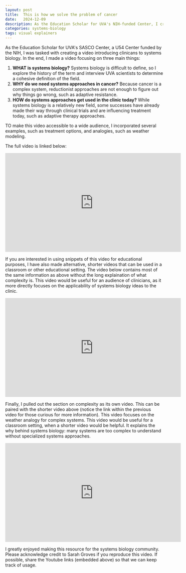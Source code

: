 ```yaml
---
layout: post
title:  This is how we solve the problem of cancer
date:   2024-12-09
description: As the Education Scholar for UVA's NIH-funded Center, I created a video series about systems biology and its use in cancer research. 
categories: systems-biology 
tags: visual explainers
---
```


As the Education Scholar for UVA's SASCO Center, a U54 Center funded by the NIH, I was tasked with creating a video introducing clinicans to systems biology. In the end, I made a video focusing on three main things:
1. **WHAT is systems biology?** Systems biology is difficult to define, so I explore the history of the term and interview UVA scientists to determine a cohesive definition of the field.
2. **WHY do we need systems approaches in cancer?** Because cancer is a complex system, reductionist approaches are not enough to figure out why things go wrong, such as adaptive resistance. 
3. **HOW do systems approaches get used in the clinic today?** While systems biology is a relatively new field, some successes have already made their way through clinical trials and are influencing treatment today, such as adaptive therapy approaches. 

TO make this video accessible to a wide audience, I incorporated several examples, such as treatment options, and analogies, such as weather modeling. 

The full video is linked below:

<iframe width="560" height="315" src="https://www.youtube.com/embed/rmuj1cyIn44?si=NUnoQAvzIfcvTXEt" title="YouTube video player" frameborder="0" allow="accelerometer; autoplay; clipboard-write; encrypted-media; gyroscope; picture-in-picture; web-share" referrerpolicy="strict-origin-when-cross-origin" allowfullscreen></iframe>

If you are interested in using snippets of this video for educational purposes, I have also made alternative, shorter videos that can be used in a classroom or other educational setting. The video below contains most of the same information as above without the long explaination of what complexity is. This video would be useful for an audience of clinicians, as it more directly focuses on the applicability of systems biology ideas to the clinic. 

<iframe width="560" height="315" src="https://www.youtube.com/embed/Cp9tarAeZe8?si=jJCzoSGTSd97kZl9" title="YouTube video player" frameborder="0" allow="accelerometer; autoplay; clipboard-write; encrypted-media; gyroscope; picture-in-picture; web-share" referrerpolicy="strict-origin-when-cross-origin" allowfullscreen></iframe>

Finally, I pulled out the section on complexity as its own video. This can be paired with the shorter video above (notice the link within the previous video for those curious for more information). This video focuses on the weather analogy for complex systems. This video would be useful for a classroom setting, when a shorter video would be helpful. It explains the why behind systems biology: many systems are too complex to understand without specialized systems approaches.

<iframe width="560" height="315" src="https://www.youtube.com/embed/C3iXBMQv3jA?si=cpl_GU9RFS6U_gUB" title="YouTube video player" frameborder="0" allow="accelerometer; autoplay; clipboard-write; encrypted-media; gyroscope; picture-in-picture; web-share" referrerpolicy="strict-origin-when-cross-origin" allowfullscreen></iframe>

I greatly enjoyed making this resource for the systems biology community. Please acknowledge credit to Sarah Groves if you reproduce this video. If possible, share the Youtube links (embedded above) so that we can keep track of usage.